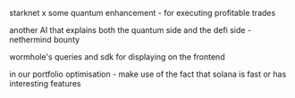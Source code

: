 starknet x some quantum enhancement - for executing profitable trades

another AI that explains both the quantum side and the defi side - nethermind bounty

wormhole's queries and sdk for displaying on the frontend

in our portfolio optimisation - make use of the fact that solana is fast or has interesting features